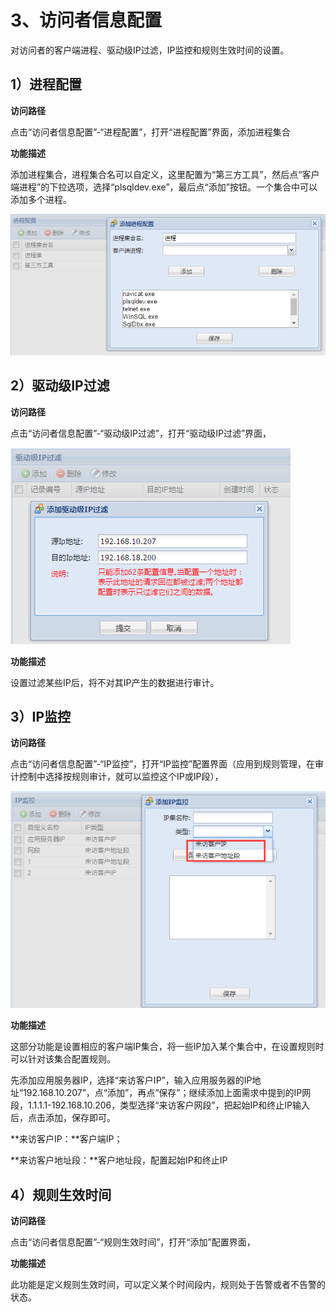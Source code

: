

# 3、访问者信息配置

对访问者的客户端进程、驱动级IP过滤，IP监控和规则生效时间的设置。

## 1）进程配置

**访问路径**

点击“访问者信息配置”-“进程配置”，打开“进程配置”界面，添加进程集合

**功能描述**

添加进程集合，进程集合名可以自定义，这里配置为“第三方工具”，然后点“客户端进程”的下拉选项，选择“plsqldev.exe”，最后点“添加”按钮。一个集合中可以添加多个进程。

![](/images/operation/rule/addprocess.png)

## 2）驱动级IP过滤

**访问路径**

点击“访问者信息配置”-“驱动级IP过滤”，打开“驱动级IP过滤”界面，

![](/images/operation/rule/ip.png)

**功能描述**

设置过滤某些IP后，将不对其IP产生的数据进行审计。

## 3）IP监控

**访问路径**

点击“访问者信息配置”-“IP监控”，打开“IP监控”配置界面（应用到规则管理，在审计控制中选择按规则审计，就可以监控这个IP或IP段），

![](/images/operation/rule/ipmonitor.png)

**功能描述**

这部分功能是设置相应的客户端IP集合，将一些IP加入某个集合中，在设置规则时可以针对该集合配置规则。

先添加应用服务器IP，选择“来访客户IP”，输入应用服务器的IP地址“192.168.10.207”，点“添加”，再点“保存”；继续添加上面需求中提到的IP网段，1.1.1.1-192.168.10.206，类型选择“来访客户网段”，把起始IP和终止IP输入后，点击添加，保存即可。

**来访客户IP：**客户端IP；

**来访客户地址段：**客户地址段，配置起始IP和终止IP

## 4）规则生效时间

**访问路径**

点击“访问者信息配置”-“规则生效时间”，打开“添加”配置界面，

**功能描述**

此功能是定义规则生效时间，可以定义某个时间段内，规则处于告警或者不告警的状态。
